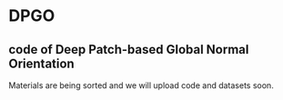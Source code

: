 # DPGO
## code of Deep Patch-based Global Normal Orientation
Materials are being sorted and we will upload code and datasets soon.
